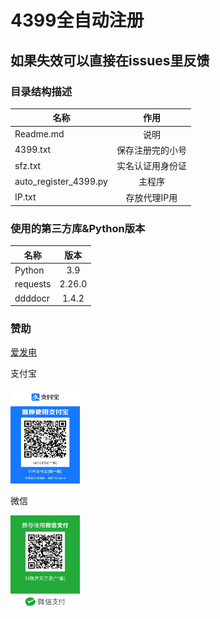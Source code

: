 # 4399全自动注册
## 如果失效可以直接在issues里反馈
### 目录结构描述
名称 | 作用
--- | :---:
Readme.md | 说明
4399.txt | 保存注册完的小号
sfz.txt | 实名认证用身份证
auto_register_4399.py | 主程序
IP.txt | 存放代理IP用
### 使用的第三方库&Python版本
名称 | 版本
--- | :---:
Python | 3.9
requests | 2.26.0
ddddocr | 1.4.2
### 赞助
[爱发电](https://afdian.net/@mcqtss)

支付宝

<img src="docs/zfb.jpg" width="111px" height="153px">

微信

<img src="docs/wx.jpg" width="111px" height="153px">
